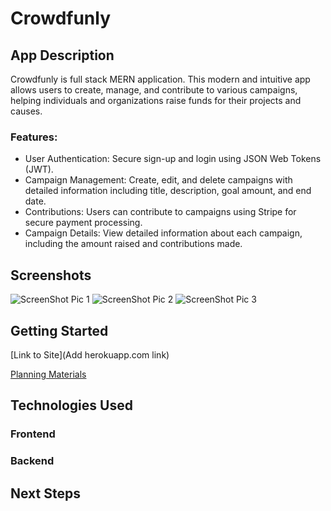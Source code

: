 # Crowdfunly

## App Description

Crowdfunly is full stack MERN application. This modern and intuitive app allows users to create, manage, and contribute to various campaigns, helping individuals and organizations raise funds for their projects and causes.

### Features:

- User Authentication: Secure sign-up and login using JSON Web Tokens (JWT).
- Campaign Management: Create, edit, and delete campaigns with detailed information including title, description, goal amount, and end date.
- Contributions: Users can contribute to campaigns using Stripe for secure payment processing.
- Campaign Details: View detailed information about each campaign, including the amount raised and contributions made.

## Screenshots

![ScreenShot Pic 1]()
![ScreenShot Pic 2]()
![ScreenShot Pic 3]()

## Getting Started

[Link to Site](Add herokuapp.com link)

[Planning Materials](https://trello.com/invite/b/667d7b25176dc4e0a1ca2e35/ATTI7bfbdc345f8ed97888d346ef3143c37c895B80F6/unit-3-project)

## Technologies Used

### Frontend

### Backend

## Next Steps
